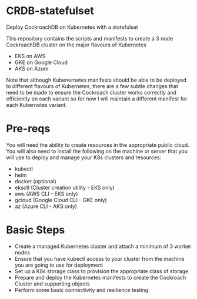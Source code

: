 # CRDB-statefulset
Deploy CockroachDB on Kubernetes with a statefulset

This repository contains the scripts and manifests to create a 3 node CockroachDB cluster on the major flavours of Kubernetes
* EKS on AWS
* GKE on Google Cloud
* AKS on Azure

Note that although Kubenernetes manifests should be able to be deployed to different flavours of Kubernetes, there are a few subtle changes that need to be made to ensure the Cockroach cluster works correctly and efficiently on each variant so for now I will maintain a different manifest for each Kubernetes variant.

# Pre-reqs
You will need the ability to create resources in the appropriate public cloud. 
You will also need to install the following on the machine or server that you will use to deploy and manage your K8s clusters and resources:
* kubectl
* helm
* docker (optional)
* eksctl (Cluster creation utility - EKS only)
* aws (AWS CLI - EKS only)
* gcloud (Google Cloud CLI - GKE only)
* az (Azure CLI - AKS only)

# Basic Steps
* Create a managed Kubernetes cluster and attach a minimum of 3 worker nodes
* Ensure that you have kubectl access to your cluster from the machine you are going to use for deployment
* Set up a K8s storage class to provision the appropriate class of storage 
* Prepare and deploy the Kubernetes manifests to create the Cockroach Cluster and supporting objects
* Perform some basic connectivity and resilience testing 
